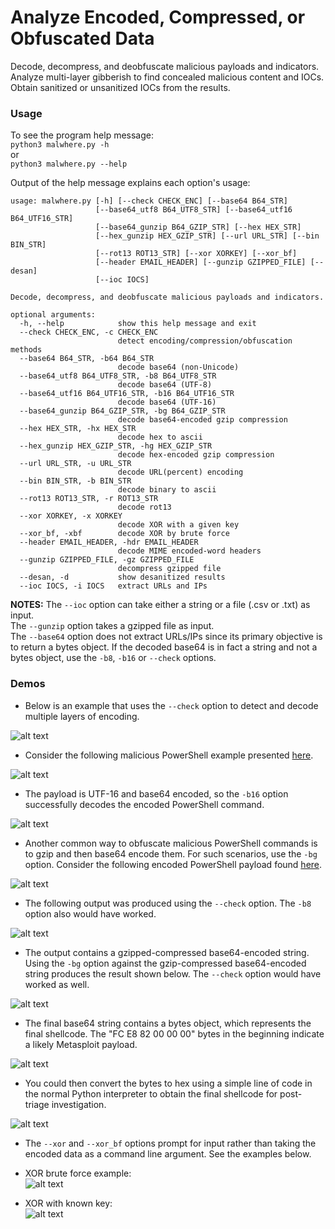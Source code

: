 # Analyze Encoded, Compressed, or Obfuscated Data
Decode, decompress, and deobfuscate malicious payloads and indicators. Analyze multi-layer gibberish to find concealed malicious content and IOCs. Obtain sanitized or unsanitized IOCs from the results. 

### Usage
To see the program help message: </br>
```python3 malwhere.py -h``` </br>
or </br>
```python3 malwhere.py --help``` </br>

Output of the help message explains each option's usage: </br>
```
usage: malwhere.py [-h] [--check CHECK_ENC] [--base64 B64_STR]
                   [--base64_utf8 B64_UTF8_STR] [--base64_utf16 B64_UTF16_STR]
                   [--base64_gunzip B64_GZIP_STR] [--hex HEX_STR]
                   [--hex_gunzip HEX_GZIP_STR] [--url URL_STR] [--bin BIN_STR]
                   [--rot13 ROT13_STR] [--xor XORKEY] [--xor_bf]
                   [--header EMAIL_HEADER] [--gunzip GZIPPED_FILE] [--desan]
                   [--ioc IOCS]

Decode, decompress, and deobfuscate malicious payloads and indicators.

optional arguments:
  -h, --help            show this help message and exit
  --check CHECK_ENC, -c CHECK_ENC
                        detect encoding/compression/obfuscation methods
  --base64 B64_STR, -b64 B64_STR
                        decode base64 (non-Unicode)
  --base64_utf8 B64_UTF8_STR, -b8 B64_UTF8_STR
                        decode base64 (UTF-8)
  --base64_utf16 B64_UTF16_STR, -b16 B64_UTF16_STR
                        decode base64 (UTF-16)
  --base64_gunzip B64_GZIP_STR, -bg B64_GZIP_STR
                        decode base64-encoded gzip compression
  --hex HEX_STR, -hx HEX_STR
                        decode hex to ascii
  --hex_gunzip HEX_GZIP_STR, -hg HEX_GZIP_STR
                        decode hex-encoded gzip compression
  --url URL_STR, -u URL_STR
                        decode URL(percent) encoding
  --bin BIN_STR, -b BIN_STR
                        decode binary to ascii
  --rot13 ROT13_STR, -r ROT13_STR
                        decode rot13
  --xor XORKEY, -x XORKEY
                        decode XOR with a given key
  --xor_bf, -xbf        decode XOR by brute force
  --header EMAIL_HEADER, -hdr EMAIL_HEADER
                        decode MIME encoded-word headers
  --gunzip GZIPPED_FILE, -gz GZIPPED_FILE
                        decompress gzipped file
  --desan, -d           show desanitized results
  --ioc IOCS, -i IOCS   extract URLs and IPs
  ```
  
**NOTES:** The `--ioc` option can take either a string or a file (.csv or .txt) as input. </br>
The `--gunzip` option takes a gzipped file as input. </br>
The `--base64` option does not extract URLs/IPs since its primary objective is to return a bytes object. If the decoded base64 is in fact a string and not a bytes object, use the `-b8`, `-b16` or `--check` options.


### Demos
- Below is an example that uses the `--check` option to detect and decode multiple layers of encoding.

![alt text](../screenshots/malwhere_multilayer.png)

- Consider the following malicious PowerShell example presented [here](https://redcanary.com/blog/investigating-powershell-attacks/). 

![alt text](../screenshots/powershell_encoded_command.png)

- The payload is UTF-16 and base64 encoded, so the `-b16` option successfully decodes the encoded PowerShell command.

![alt text](../screenshots/malwhere_b16.png)

- Another common way to obfuscate malicious PowerShell commands is to gzip and then base64 encode them. For such scenarios, use the `-bg` option. Consider the following encoded PowerShell payload found [here](https://pastebin.com/u6xKPNTh). 

![alt text](../screenshots/powershell_encoded_command2.png)

- The following output was produced using the `--check` option. The `-b8` option also would have worked. 

![alt text](../screenshots/powershell_multistage_part1.png)

- The output contains a gzipped-compressed base64-encoded string. Using the `-bg` option against the gzip-compressed base64-encoded string produces the result shown below. The `--check` option would have worked as well.

![alt text](../screenshots/powershell_multistage_part2.png)

- The final base64 string contains a bytes object, which represents the final shellcode. The "FC E8 82 00 00 00" bytes in the beginning indicate a likely Metasploit payload. 

![alt text](../screenshots/powershell_multistage_shellcode.png)

- You could then convert the bytes to hex using a simple line of code in the normal Python interpreter to obtain the final shellcode for post-triage investigation. 

![alt text](../screenshots/shellcode_tohex.png)

- The `--xor` and `--xor_bf` options prompt for input rather than taking the encoded data as a command line argument. See the examples below.

- XOR brute force example: </br>
![alt text](../screenshots/xor_bruteforce_example.png)

- XOR with known key: </br>
![alt text](../screenshots/xor_key_example.png)
